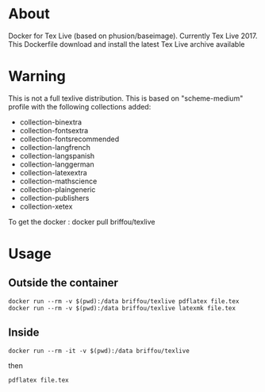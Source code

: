# About 
Docker for Tex Live (based on phusion/baseimage). Currently Tex Live 2017. This Dockerfile download and install the latest Tex Live archive available

# Warning
This is not a full texlive distribution. This is based on "scheme-medium" profile with the following collections added: 
* collection-binextra 
* collection-fontsextra
* collection-fontsrecommended 
* collection-langfrench 
* collection-langspanish 
* collection-langgerman 
* collection-latexextra 
* collection-mathscience 
* collection-plaingeneric 
* collection-publishers  
* collection-xetex

To get the docker : docker pull briffou/texlive

# Usage 
## Outside the container
```
docker run --rm -v $(pwd):/data briffou/texlive pdflatex file.tex
docker run --rm -v $(pwd):/data briffou/texlive latexmk file.tex
```

## Inside 
```
docker run --rm -it -v $(pwd):/data briffou/texlive
```
then 
```
pdflatex file.tex
```

